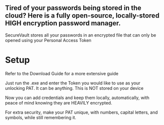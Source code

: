  ## Tired of your passwords being stored in the cloud? Here is a fully open-source, locally-stored HIGH encryption password manager.

SecureVault stores all your passwords in an encrypted file that can only be opened using your Personal Access Token

# Setup

Refer to the Download Guide for a more extensive guide


Just run the .exe and enter the Token you would like to use as your unlocking PAT. It can be anything. This is NOT stored on your device

Now you can add credentials and keep them locally, automatically, with peace of mind knowing they are HEAVILY encrypted.

For extra security, make your PAT unique, with numbers, capital letters, and symbols, while still remembering it.
